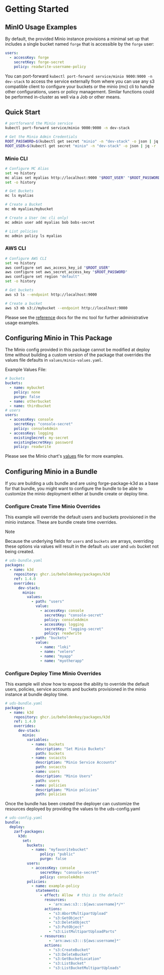 # Getting Started <!-- omit in toc -->

## MinIO Usage Examples

By default, the provided Minio instance provisions a minimal set up that includes a single bucket named `forge` that is accessible by the `forge` user:

```yaml
users:
  - accessKey: forge
    secretKey: forge-secret
    policy: readwrite-username-policy
```

You can port-forward `kubectl port-forward service/minio 9000:9000 -n dev-stack` to access the service externally from where you can use any s3 compatible client to configure your buckets or the minio (mc) cli to handle other configurations, users or policy management. Similar functions could be performed in-cluster as well via a Job or other means.

## Quick Start

```bash
# portforward the Minio service
kubectl port-forward service/minio 9000:9000 -n dev-stack

# Get the Minio Admin Credentials
ROOT_PASSWORD=$(kubectl get secret "minio" -n "dev-stack" -o json | jq -r '.data.rootPassword' | base64 --decode)
ROOT_USER=$(kubectl get secret "minio" -n "dev-stack" -o json | jq -r '.data.rootUser' | base64 --decode)
```

### Minio CLI

```bash
# Configure MC Alias
set +o history
mc alias set myalias http://localhost:9000 "$ROOT_USER" "$ROOT_PASSWORD"
set -o history

# Get Buckets
mc ls myalias

# Create a Bucket
mc mb myalias/mybucket

# Create a User (mc cli only)
mc admin user add myalias bob bobs-secret

# List policies
mc admin policy ls myalias
```

### AWS CLI

```bash
# Configure AWS CLI
set +o history
aws configure set aws_access_key_id "$ROOT_USER"
aws configure set aws_secret_access_key "$ROOT_PASSWORD"
aws configure set region "default"
set -o history

# Get buckets
aws s3 ls --endpoint http://localhost:9000

# Create a bucket
aws s3 mb s3://mybucket --endpoint http://localhost:9000
```

Please see the [reference](https://min.io/docs/minio/linux/reference/minio-mc-admin.html) docs for the mc tool for further administrative usage examples.

## Configuring Minio in This Package

The Minio config provided in this package cannot be modified at deploy time without building a custom version of the package that overrides the values file defaults in `values/minio-values.yaml`.

Example Values File:

```yaml
# buckets
buckets:
  - name: mybucket
    policy: none
    purge: false
  - name: otherbucket
  - name: thirdbucket
# users
users:
  - accessKey: console
    secretKey: "console-secret"
    policy: consoleAdmin
  - accessKey: logging
    existingSecret: my-secret
    existingSecretKey: password
    policy: readwrite
```

Please see the Minio chart's [values](https://github.com/minio/minio/blob/master/helm/minio/values.yaml) file for more examples.

## Configuring Minio in a Bundle

If you are building a uds bundle and are using forge-package-k3d as a base for that bundle, you might want to configure the bundle to be able to customize the minio deployment either at bundle create or deploy time.

### Configure Create Time Minio Overrides

This example will override the default users and buckets provisioned in the minio instance. These are bundle create time overrides.

> [!NOTE]
> Because the underlying fields for `users` and `buckets` are arrays, overriding these options via values will result in the default `uds` user and `uds` bucket not being created.

```yaml
# uds-bundle.yaml
packages:
  - name: k3d
    repository: ghcr.io/beholdenkey/packages/k3d
    ref: 1.4.0
    overrides:
      dev-stack:
        minio:
          values:
            - path: "users"
              value:
                - accessKey: console
                  secretKey: "console-secret"
                  policy: consoleAdmin
                - accessKey: logging
                  secretKey: "logging-secret"
                  policy: readwrite
            - path: "buckets"
              value:
                - name: "loki"
                - name: "velero"
                - name: "myapp"
                - name: "myotherapp"
```

### Configure Deploy Time Minio Overrides

This example will show how to expose the ability to override the default users, policies, service accounts and buckets provisioned in the minio instance at bundle deploy time.

```yaml
# uds-bundle.yaml
packages:
  - name: k3d
    repository: ghcr.io/beholdenkey/packages/k3d
    ref: 1.4.0
    overrides:
      dev-stack:
        minio:
          variables:
            - name: buckets
              description: "Set Minio Buckets"
              path: buckets
            - name: svcaccts
              description: "Minio Service Accounts"
              path: svcaccts
            - name: users
              description: "Minio Users"
              path: users
            - name: policies
              description: "Minio policies"
              path: policies
```

Once the bundle has been created the deployer can customize the resources deployed by providing the values to the uds-config.yaml

```yaml
# uds-config.yaml
bundle:
  deploy:
    zarf-packages:
      k3d:
        set:
          buckets:
            - name: "myfavoritebucket"
                policy: "public"
                purge: false
          users:
            - accessKey: console
                secretKey: "console-secret"
                policy: consoleAdmin
          policies:
            - name: example-policy
              statements:
                - effect: Allow  # this is the default
                  resources:
                    - 'arn:aws:s3:::${aws:username}*/*'
                  actions:
                    - "s3:AbortMultipartUpload"
                    - "s3:GetObject"
                    - "s3:DeleteObject"
                    - "s3:PutObject"
                    - "s3:ListMultipartUploadParts"
                - resources:
                    - 'arn:aws:s3:::${aws:username}*'
                  actions:
                    - "s3:CreateBucket"
                    - "s3:DeleteBucket"
                    - "s3:GetBucketLocation"
                    - "s3:ListBucket"
                    - "s3:ListBucketMultipartUploads"
```
